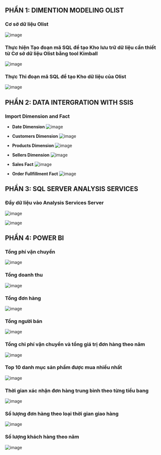 
## PHẦN 1: DIMENTION MODELING OLIST

### Cơ sở dữ liệu Olist
![image](https://github.com/user-attachments/assets/9cee522a-d417-4492-b011-662a385413b2)


### Thực hiện Tạo đoạn mã SQL để tạo Kho lưu trữ dữ liệu cần thiết từ Cơ sở dữ liệu Olist bằng tool Kimball
![image](https://github.com/user-attachments/assets/317b9b87-61d1-4004-bd39-ff90514183ea)


### Thực Thi đoạn mã SQL để tạo Kho dữ liệu của Olist
![image](https://github.com/user-attachments/assets/44d987fb-b529-4809-bef7-90b842ce066a)


## PHẦN 2: DATA INTERGRATION WITH SSIS

### Import Dimension and Fact

* **Date Dimension**
![image](https://github.com/user-attachments/assets/7dbbdd38-0b56-4191-ac72-437e753ca3a2)

* **Customers Dimension**
![image](https://github.com/user-attachments/assets/afb933c3-cf57-4da7-abc4-bbd3bfa67f30)

* **Products Dimension**
![image](https://github.com/user-attachments/assets/261a0171-e9c1-4842-8620-00e46dd9d4f3)

* **Sellers Dimension**
![image](https://github.com/user-attachments/assets/0a32ea8f-36f0-42c8-8752-970174a53d25)

* **Sales Fact**
![image](https://github.com/user-attachments/assets/79acaabe-0963-456e-ac6a-b95cd8c1b18d)

* **Order Fullfillment Fact**
![image](https://github.com/user-attachments/assets/566780d4-6e40-4126-9a47-4d8979a7f9b5)


## PHẦN 3: SQL SERVER ANALYSIS SERVICES

### Đẩy dữ liệu vào Analysis Services Server
![image](https://github.com/user-attachments/assets/8f0bd6b1-339e-434b-bc04-c391b3065436)

![image](https://github.com/user-attachments/assets/9ed1d502-79e7-47a9-94e6-58cb93fb6b6e)

## PHẦN 4: POWER BI

### Tổng phí vận chuyển
![image](https://github.com/user-attachments/assets/5c192078-bd3d-4088-9426-f49bf27f0292)


### Tổng doanh thu
![image](https://github.com/user-attachments/assets/30557120-d373-4aff-aa12-6dfb29b48c18)


### Tổng đơn hàng
![image](https://github.com/user-attachments/assets/a49cd628-b0a5-476a-9105-41a2cbad67b2)


### Tổng người bán
![image](https://github.com/user-attachments/assets/d83579ee-204b-4ed6-86f0-9d662c78fcdb)


### Tổng chi phí vận chuyển và tổng giá trị đơn hàng theo năm
![image](https://github.com/user-attachments/assets/382cbc3d-6b59-4dcc-bf35-ddbf591130f4)


### Top 10 danh mục sản phẩm được mua nhiều nhất
![image](https://github.com/user-attachments/assets/38e4ed9e-268c-4e63-b05c-149af441787a)


### Thời gian xác nhận đơn hàng trung bình theo từng tiểu bang
![image](https://github.com/user-attachments/assets/5d2f6d01-1a86-45eb-a3a3-02933d177816)


### Số lượng đơn hàng theo loại thời gian giao hàng
![image](https://github.com/user-attachments/assets/b399a5ab-aaa0-4d74-bd85-827929fe5c7a)


### Số lượng khách hàng theo năm
![image](https://github.com/user-attachments/assets/faf72049-d52c-4bbb-8d72-402589162e3e)
